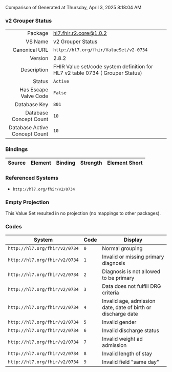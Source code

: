 Comparison of 
Generated at Thursday, April 3, 2025 8:18:04 AM

### v2 Grouper Status

|      |     |
| ---: | --- |
| Package | hl7.fhir.r2.core@1.0.2 |
| VS Name | v2 Grouper Status |
| Canonical URL | `http://hl7.org/fhir/ValueSet/v2-0734` |
| Version | 2.8.2 |
| Description | FHIR Value set/code system definition for HL7 v2 table 0734 ( Grouper Status) |
| Status | `Active` |
| Has Escape Valve Code | `False` |
| Database Key | `801` |
| Database Concept Count | `10` |
| Database Active Concept Count | `10` |
### Bindings

| Source | Element | Binding | Strength | Element Short |
| ------ | ------- | ------- | -------- | ------------- |

### Referenced Systems

* `http://hl7.org/fhir/v2/0734`
### Empty Projection

This Value Set resulted in no projection (no mappings to other packages).

### Codes

| System | Code | Display |
| ------ | ---- | ------- |
| `http://hl7.org/fhir/v2/0734` | `0` | Normal grouping |
| `http://hl7.org/fhir/v2/0734` | `1` | Invalid or missing primary diagnosis |
| `http://hl7.org/fhir/v2/0734` | `2` | Diagnosis is not allowed to be primary |
| `http://hl7.org/fhir/v2/0734` | `3` | Data does not fulfill DRG criteria |
| `http://hl7.org/fhir/v2/0734` | `4` | Invalid age, admission date, date of birth or discharge date |
| `http://hl7.org/fhir/v2/0734` | `5` | Invalid gender |
| `http://hl7.org/fhir/v2/0734` | `6` | Invalid discharge status |
| `http://hl7.org/fhir/v2/0734` | `7` | Invalid weight ad admission |
| `http://hl7.org/fhir/v2/0734` | `8` | Invalid length of stay |
| `http://hl7.org/fhir/v2/0734` | `9` | Invalid field "same day" |
